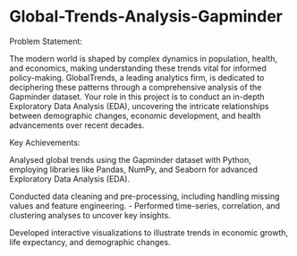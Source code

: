 # Global-Trends-Analysis-Gapminder

Problem Statement:

The modern world is shaped by complex dynamics in population, health, and economics, making understanding these trends vital for informed policy-making. GlobalTrends, a leading analytics firm, is dedicated to deciphering these patterns through a comprehensive analysis of the Gapminder dataset. Your role in this project is to conduct an in-depth Exploratory Data Analysis (EDA), uncovering the intricate relationships between demographic changes, economic development, and health advancements over recent decades.

Key Achievements:

Analysed global trends using the Gapminder dataset with Python, employing libraries like Pandas, NumPy, and Seaborn for advanced Exploratory Data Analysis (EDA).

Conducted data cleaning and pre-processing, including handling missing values and feature engineering. - Performed time-series, correlation, and clustering analyses to uncover key insights.

Developed interactive visualizations to illustrate trends in economic growth, life expectancy, and demographic changes.
